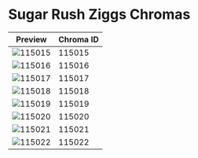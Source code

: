 # Sugar Rush Ziggs Chromas

| Preview | Chroma ID |
|---------|-----------|
| ![115015](https://raw.communitydragon.org/latest/plugins/rcp-be-lol-game-data/global/default/v1/champion-chroma-images/115/115015.png) | 115015 |
| ![115016](https://raw.communitydragon.org/latest/plugins/rcp-be-lol-game-data/global/default/v1/champion-chroma-images/115/115016.png) | 115016 |
| ![115017](https://raw.communitydragon.org/latest/plugins/rcp-be-lol-game-data/global/default/v1/champion-chroma-images/115/115017.png) | 115017 |
| ![115018](https://raw.communitydragon.org/latest/plugins/rcp-be-lol-game-data/global/default/v1/champion-chroma-images/115/115018.png) | 115018 |
| ![115019](https://raw.communitydragon.org/latest/plugins/rcp-be-lol-game-data/global/default/v1/champion-chroma-images/115/115019.png) | 115019 |
| ![115020](https://raw.communitydragon.org/latest/plugins/rcp-be-lol-game-data/global/default/v1/champion-chroma-images/115/115020.png) | 115020 |
| ![115021](https://raw.communitydragon.org/latest/plugins/rcp-be-lol-game-data/global/default/v1/champion-chroma-images/115/115021.png) | 115021 |
| ![115022](https://raw.communitydragon.org/latest/plugins/rcp-be-lol-game-data/global/default/v1/champion-chroma-images/115/115022.png) | 115022 |